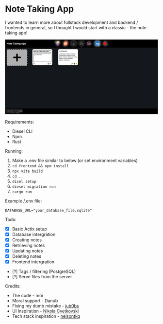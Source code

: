 # Note Taking App

I wanted to learn more about fullstack development and backend / frontends in general, so I thought I would start with a classic - the note taking app!

![demo photo](demo.png)

Requirements:

- Diesel CLI
- Npm
- Rust

Running:

1) Make a .env file similar to below (or set environment variables)
2) `cd frontend && npm install`
3) `npx vite build`
4) `cd ..`
5) `disel setup`
6) `diesel migration run`
7) `cargo run`

Example /.env file:

```.env
DATABASE_URL="your_database_file.sqlite"
```

Todo:

- [X] Basic Actix setup
- [X] Database intergration
- [X] Creating notes
- [X] Retrieving notes
- [X] Updating notes
- [X] Deleting notes
- [X] Frontend intergration
- [?] Tags / filtering (PostgreSQL)
- [?] Serve files from the server

Credits:

- The code - moi
- Moral support - Danub
- Fixing my dumb mistake - [jub0bs](https://stackoverflow.com/a/73391188/17303382)
- UI Inspiration - [Nikola Cvetkovski](https://medium.com/the-web-tub/making-a-simple-note-app-using-svelte-and-vite-27edfa91a591)
- Tech stack inspiration - [nelsontkq](https://github.com/nelsontkq/actix_svelte_template)
